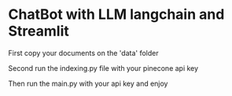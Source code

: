 # ChatBot with LLM langchain and Streamlit

First copy your documents on the 'data' folder

Second run the indexing.py file with your pinecone api key

Then run the main.py with your api key and enjoy